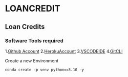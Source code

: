 # LOANCREDIT
## Loan Credits
### Software Tools required

1.[Github Account](https://github.com)
2.[HerokuAccount](https://heroku.com)
3.[VSCODEIDE](https://code.visualstudio.com/)
4.[GitCLI](https://git-scm.com/book/en/v2/Getting-Started-The-Command-Line)

Create a new Environment
`````````````````````````
conda create -p venv python==3.10 -y
````````````````````````````````````````

